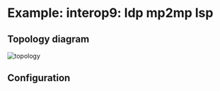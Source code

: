 # Example: interop9: ldp mp2mp lsp

## **Topology diagram**

![topology](/img/intop9-ldp04.tst.png)

## **Configuration**

